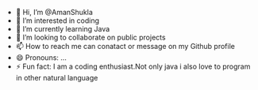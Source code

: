- 👋 Hi, I’m @AmanShukla
- 👀 I’m interested in coding
- 🌱 I’m currently learning Java
- 💞️ I’m looking to collaborate on public projects
- 📫 How to reach me can conatact or message on my Github profile
- 😄 Pronouns: ...
- ⚡ Fun fact: I am a coding enthusiast.Not only java i also love to program in other natural language

<!---
AmanShukla-creator/AmanShukla-creator is a ✨ special ✨ repository because its `README.md` (this file) appears on your GitHub profile.
You can click the Preview link to take a look at your changes.
--->
